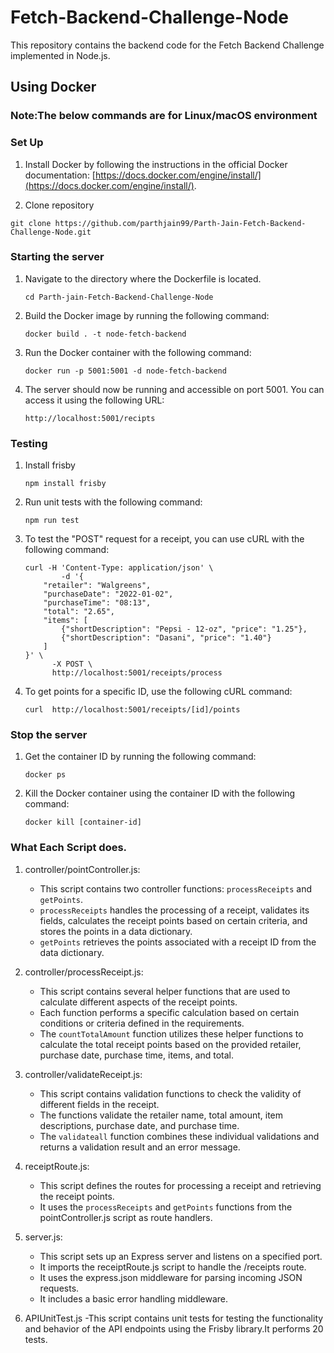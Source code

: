 # Fetch-Backend-Challenge-Node

This repository contains the backend code for the Fetch Backend Challenge implemented in Node.js.

## Using Docker
### Note:The below commands are for Linux/macOS environment 
### Set Up
1. Install Docker by following the instructions in the official Docker documentation: [https://docs.docker.com/engine/install/](https://docs.docker.com/engine/install/).

2. Clone repository
```
git clone https://github.com/parthjain99/Parth-Jain-Fetch-Backend-Challenge-Node.git
```

### Starting the server
1. Navigate to the directory where the Dockerfile is located.
    ```
    cd Parth-jain-Fetch-Backend-Challenge-Node
    ```

2. Build the Docker image by running the following command:
    ```
    docker build . -t node-fetch-backend
    ```

4. Run the Docker container with the following command:
    ```
    docker run -p 5001:5001 -d node-fetch-backend
    ```

5. The server should now be running and accessible on port 5001. You can access it using the following URL:
    ```
    http://localhost:5001/recipts
    ```

### Testing
1. Install frisby
    ```
    npm install frisby
    ```
2. Run unit tests with the following command:
    ```
    npm run test
    ```

3. To test the "POST" request for a receipt, you can use cURL with the following command:
    ```
    curl -H 'Content-Type: application/json' \
            -d '{
        "retailer": "Walgreens",
        "purchaseDate": "2022-01-02",
        "purchaseTime": "08:13",
        "total": "2.65",
        "items": [
            {"shortDescription": "Pepsi - 12-oz", "price": "1.25"},
            {"shortDescription": "Dasani", "price": "1.40"}
        ]
    }' \
          -X POST \
          http://localhost:5001/receipts/process
    ```

4. To get points for a specific ID, use the following cURL command:
    ```
    curl  http://localhost:5001/receipts/[id]/points
    ```

### Stop the server
1. Get the container ID by running the following command:
    ```
    docker ps
    ```

2. Kill the Docker container using the container ID with the following command:
    ```
    docker kill [container-id]
    ```
### What Each Script does.

1. controller/pointController.js:
   - This script contains two controller functions: `processReceipts` and `getPoints`.
   - `processReceipts` handles the processing of a receipt, validates its fields, calculates the receipt points based on certain criteria, and stores the points in a data dictionary.
   - `getPoints` retrieves the points associated with a receipt ID from the data dictionary.

2. controller/processReceipt.js:
   - This script contains several helper functions that are used to calculate different aspects of the receipt points.
   - Each function performs a specific calculation based on certain conditions or criteria defined in the requirements.
   - The `countTotalAmount` function utilizes these helper functions to calculate the total receipt points based on the provided retailer, purchase date, purchase time, items, and total.

3. controller/validateReceipt.js:
   - This script contains validation functions to check the validity of different fields in the receipt.
   - The functions validate the retailer name, total amount, item descriptions, purchase date, and purchase time.
   - The `validateall` function combines these individual validations and returns a validation result and an error message.

4. receiptRoute.js:
   - This script defines the routes for processing a receipt and retrieving the receipt points.
   - It uses the `processReceipts` and `getPoints` functions from the pointController.js script as route handlers.

5. server.js:
   - This script sets up an Express server and listens on a specified port.
   - It imports the receiptRoute.js script to handle the /receipts route.
   - It uses the express.json middleware for parsing incoming JSON requests.
   - It includes a basic error handling middleware.

6. APIUnitTest.js
    -This script contains unit tests for testing the functionality and behavior of the API endpoints using the Frisby library.It performs 20 tests.

